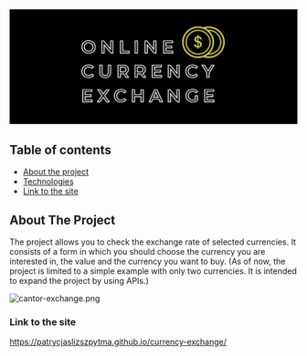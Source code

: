 <img src="./images/KANTOR.png">

## Table of contents
* [About the project](#About)
* [Technologies](#Technologies)
* [Link to the site](#Link)

## About The Project
The project allows you to check the exchange rate of selected currencies.
It consists of a form in which you should choose the currency you are interested in, the value and the currency you want to buy.
(As of now, the project is limited to a simple example with only two currencies. It is intended to expand the project by using APIs.)

![cantor-exchange.png](https://i.postimg.cc/Hkygg0fP/cantor-exchange.png)

### Link to the site
https://patrycjaslizszpytma.github.io/currency-exchange/

